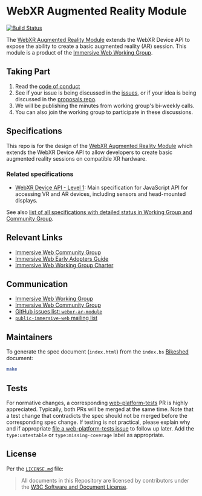 # WebXR Augmented Reality Module

[![Build Status](https://travis-ci.org/immersive-web/webxr-ar-module.svg?branch=master)](https://travis-ci.org/immersive-web/webxr-ar-module)

The [WebXR Augmented Reality Module][21] extends the WebXR Device API to expose the ability to create a basic augmented reality (AR) session. This module is a product of the [Immersive Web Working Group][17].

## Taking Part

1. Read the [code of conduct][18]
2. See if your issue is being discussed in the [issues][21], or if your idea is being discussed in the [proposals repo][19].
3. We will be publishing the minutes from working group's bi-weekly calls.
4. You can also join the working group to participate in these discussions.

## Specifications
This repo is for the design of the [WebXR Augmented Reality Module][21] which extends the WebXR Device API to allow developers to create basic augmented reality sessions on compatible XR hardware.

### Related specifications
* [WebXR Device API - Level 1][1]: Main specification for JavaScript API for accessing VR and AR devices, including sensors and head-mounted displays.

See also [list of all specifications with detailed status in Working Group and Community Group](https://www.w3.org/immersive-web/list_spec.html). 

## Relevant Links

* [Immersive Web Community Group][3]
* [Immersive Web Early Adopters Guide][16]
* [Immersive Web Working Group Charter][4]


## Communication

* [Immersive Web Working Group][17]
* [Immersive Web Community Group][3]
* [GitHub issues list: `webxr-ar-module`][22]
* [`public-immersive-web` mailing list][20]

## Maintainers

To generate the spec document (`index.html`) from the `index.bs` [Bikeshed][10] document:

```sh
make
```


## Tests

For normative changes, a corresponding
[web-platform-tests][11] PR is highly appreciated. Typically,
both PRs will be merged at the same time. Note that a test change that contradicts the spec should
not be merged before the corresponding spec change. If testing is not practical, please explain why
and if appropriate [file a web-platform-tests issue][12]
to follow up later. Add the `type:untestable` or `type:missing-coverage` label as appropriate.


## License

Per the [`LICENSE.md`](LICENSE.md) file:

> All documents in this Repository are licensed by contributors under the  [W3C Software and Document License](https://www.w3.org/Consortium/Legal/copyright-software).

<!-- Links -->
[1]: https://immersive-web.github.io/webxr/
[2]: https://immersive-web.github.io/webvr/
[3]: https://www.w3.org/community/webvr/
[4]: https://www.w3.org/2020/05/immersive-web-wg-charter.html
[5]: https://w3c.github.io/gamepad/
[6]: https://w3c.github.io/gamepad/extensions.html
[7]: https://lists.w3.org/Archives/Public/public-webvr/
[10]: https://github.com/tabatkins/bikeshed
[11]: https://github.com/web-platform-tests/wpt
[12]: https://github.com/web-platform-tests/wpt/issues/new
[13]: http://www.w3.org/Consortium/Legal/2015/copyright-software-and-document
[14]: https://www.w3.org/community/about/agreements/cla/
[15]: https://www.w3.org/Consortium/Legal/2008/03-bsd-license.html
[16]: https://immersive-web.github.io/webxr-reference/
[17]: https://w3.org/immersive-web
[18]: https://immersive-web.github.io/homepage/code-of-conduct.html
[19]: https://github.com/immersive-web/proposals
[20]: https://lists.w3.org/Archives/Public/public-immersive-web-wg/
[21]: https://immersive-web.github.io/webxr-ar-module
[22]: https://github.com/immersive-web/webxr-ar-module/issues
